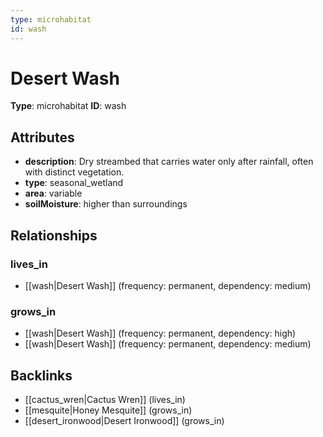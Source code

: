 ```yaml
---
type: microhabitat
id: wash
---
```


# Desert Wash

**Type**: microhabitat
**ID**: wash

## Attributes

- **description**: Dry streambed that carries water only after rainfall, often with distinct vegetation.
- **type**: seasonal_wetland
- **area**: variable
- **soilMoisture**: higher than surroundings

## Relationships

### lives_in

- [[wash|Desert Wash]] (frequency: permanent, dependency: medium)

### grows_in

- [[wash|Desert Wash]] (frequency: permanent, dependency: high)
- [[wash|Desert Wash]] (frequency: permanent, dependency: medium)

## Backlinks

- [[cactus_wren|Cactus Wren]] (lives_in)
- [[mesquite|Honey Mesquite]] (grows_in)
- [[desert_ironwood|Desert Ironwood]] (grows_in)


